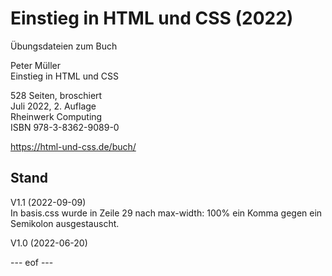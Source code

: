 # Einstieg in HTML und CSS (2022)

Übungsdateien zum Buch

Peter Müller    
Einstieg in HTML und CSS

528 Seiten, broschiert    
Juli 2022, 2. Auflage    
Rheinwerk Computing    
ISBN 978-3-8362-9089-0

https://html-und-css.de/buch/

## Stand
V1.1 (2022-09-09)     
In basis.css wurde in Zeile 29 nach max-width: 100% ein Komma gegen ein Semikolon ausgestauscht. 

V1.0 (2022-06-20)

--- eof ---